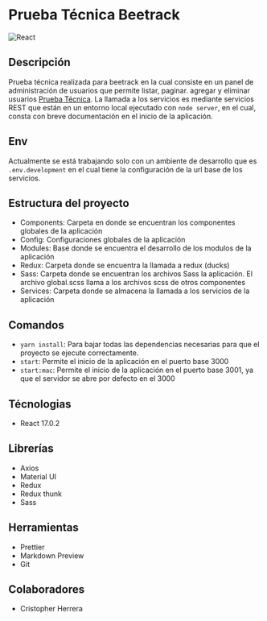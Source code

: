 # Prueba Técnica Beetrack

![React](https://res.cloudinary.com/practicaldev/image/fetch/s--fced_LNQ--/c_imagga_scale,f_auto,fl_progressive,h_420,q_auto,w_1000/https://dev-to-uploads.s3.amazonaws.com/i/1zg83mt0lo13dfmff1cr.png)

## Descripción

Prueba técnica realizada para beetrack en la cual consiste en un panel de administración de usuarios que permite listar, paginar. agregar y eliminar usuarios [Prueba Técnica](https://github.com/Beetrack/frontend-test). La llamada a los servicios es mediante servicios REST que están en un entorno local ejecutado con `node server`, en el cual, consta con breve documentación en el inicio de la aplicación.

## Env

Actualmente se está trabajando solo con un ambiente de desarrollo que es `.env.development` en el cual tiene la configuración de la url base de los servicios.

## Estructura del proyecto

- Components: Carpeta en donde se encuentran los componentes globales de la aplicación
- Config: Configuraciones globales de la aplicación
- Modules: Base donde se encuentra el desarrollo de los modulos de la aplicación
- Redux: Carpeta donde se encuentra la llamada a redux (ducks)
- Sass: Carpeta donde se encuentran los archivos Sass la aplicación. El archivo global.scss llama a los archivos scss de otros componentes
- Services: Carpeta donde se almacena la llamada a los servicios de la aplicación

## Comandos

- `yarn install`: Para bajar todas las dependencias necesarias para que el proyecto se ejecute correctamente.
- `start`: Permite el inicio de la aplicación en el puerto base 3000
- `start:mac`: Permite el inicio de la aplicación en el puerto base 3001, ya que el servidor se abre por defecto en el 3000

## Técnologias

- React 17.0.2

## Librerías

- Axios
- Material UI
- Redux
- Redux thunk
- Sass

## Herramientas

- Prettier
- Markdown Preview
- Git

## Colaboradores

- Cristopher Herrera
